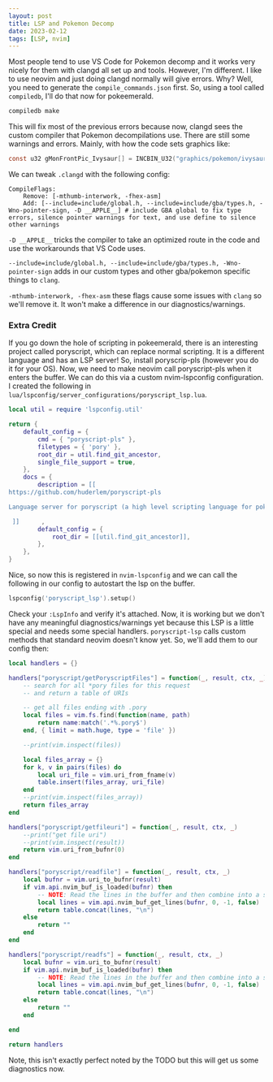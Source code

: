 ```yaml
---
layout: post
title: LSP and Pokemon Decomp
date: 2023-02-12
tags: [LSP, nvim]
---
```


Most people tend to use VS Code for Pokemon decomp and it works very nicely for
them with clangd all set up and tools. However, I'm different. I like to use
neovim and just doing clangd normally will give errors. Why? Well, you need to
generate the `compile_commands.json` first. So, using a tool called
`compiledb`, I'll do that now for pokeemerald.

```bash
compiledb make
```

This will fix most of the previous errors because now, clangd sees the custom
compiler that Pokemon decompilations use. There are still some warnings and
errors. Mainly, with how the code sets graphics like:
```c
const u32 gMonFrontPic_Ivysaur[] = INCBIN_U32("graphics/pokemon/ivysaur/anim_front.4bpp.lz");
```

We can tweak `.clangd` with the following config:
```
CompileFlags:
    Remove: [-mthumb-interwork, -fhex-asm]
    Add: [--include=include/global.h, --include=include/gba/types.h, -Wno-pointer-sign, -D __APPLE__] # include GBA global to fix type errors, silence pointer warnings for text, and use define to silence other warnings
```

`-D __APPLE__` tricks the compiler to take an optimized route in the code and
use the workarounds that VS Code uses.

`--include=include/global.h, --include=include/gba/types.h, -Wno-pointer-sign`
adds in our custom types and other gba/pokemon specific things to `clang`.

`-mthumb-interwork, -fhex-asm` these flags cause some issues with `clang` so
we'll remove it. It won't make a difference in our diagnostics/warnings.

### Extra Credit
If you go down the hole of scripting in pokeemerald, there is an interesting
project called poryscript, which can replace normal scripting. It is a
different language and has an LSP server! So, install poryscrip-pls (however
you do it for your OS). 
Now, we need to make neovim call poryscript-pls when it enters the buffer. We
can do this via a custom nvim-lspconfig configuration. I created the following
in `lua/lspconfig/server_configurations/poryscript_lsp.lua`. 

```lua
local util = require 'lspconfig.util'

return {
    default_config = {
        cmd = { "poryscript-pls" },
        filetypes = { 'pory' },
        root_dir = util.find_git_ancestor,
        single_file_support = true,
    },
    docs = {
        description = [[
https://github.com/huderlem/poryscript-pls

Language server for poryscript (a high level scripting language for pokemon decompilation projects)

 ]]      ,
        default_config = {
            root_dir = [[util.find_git_ancestor]],
        },
    },
}
```

Nice, so now this is registered in `nvim-lspconfig` and we can call the
following in our config to autostart the lsp on the buffer.
```lua
lspconfig('poryscript_lsp').setup()
```

Check your `:LspInfo` and verify it's attached. Now, it is working but we
don't have any meaningful diagnostics/warnings yet because this LSP is a
little special and needs some special handlers. `poryscript-lsp` calls custom
methods that standard neovim doesn't know yet. So, we'll add them to our
config then:
```lua
local handlers = {}

handlers["poryscript/getPoryscriptFiles"] = function(_, result, ctx, _)
    -- search for all *pory files for this request
    -- and return a table of URIs

    -- get all files ending with .pory
    local files = vim.fs.find(function(name, path)
        return name:match('.*%.pory$')
    end, { limit = math.huge, type = 'file' })

    --print(vim.inspect(files))

    local files_array = {}
    for k, v in pairs(files) do
        local uri_file = vim.uri_from_fname(v)
        table.insert(files_array, uri_file)
    end
    --print(vim.inspect(files_array))
    return files_array
end

handlers["poryscript/getfileuri"] = function(_, result, ctx, _)
    --print("get file uri")
    --print(vim.inspect(result))
    return vim.uri_from_bufnr(0)
end

handlers["poryscript/readfile"] = function(_, result, ctx, _)
    local bufnr = vim.uri_to_bufnr(result)
    if vim.api.nvim_buf_is_loaded(bufnr) then
        -- NOTE: Read the lines in the buffer and then combine into a string since poryscript-pls expects a string
        local lines = vim.api.nvim_buf_get_lines(bufnr, 0, -1, false)
        return table.concat(lines, "\n")
    else
        return ""
    end
end

handlers["poryscript/readfs"] = function(_, result, ctx, _)
    local bufnr = vim.uri_to_bufnr(result)
    if vim.api.nvim_buf_is_loaded(bufnr) then
        -- NOTE: Read the lines in the buffer and then combine into a string since poryscript-pls expects a string
        local lines = vim.api.nvim_buf_get_lines(bufnr, 0, -1, false)
        return table.concat(lines, "\n")
    else
        return ""
    end

end

return handlers
```

Note, this isn't exactly perfect noted by the TODO but this will get us some diagnostics now.

